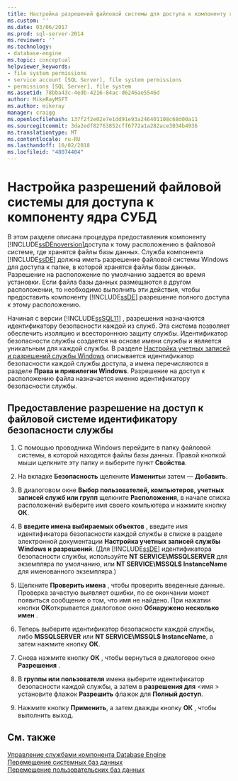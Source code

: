 ```yaml
---
title: Настройка разрешений файловой системы для доступа к компоненту ядра СУБД | Документы Майкрософт
ms.custom: ''
ms.date: 03/06/2017
ms.prod: sql-server-2014
ms.reviewer: ''
ms.technology:
- database-engine
ms.topic: conceptual
helpviewer_keywords:
- file system permissions
- service account [SQL Server], file system permissions
- permissions [SQL Server], file system
ms.assetid: 78bba43c-4edb-4216-84ac-d6246ae5546d
author: MikeRayMSFT
ms.author: mikeray
manager: craigg
ms.openlocfilehash: 137f2f2e02e7e1dd91e93a246401108c68d00a11
ms.sourcegitcommit: 3da2edf82763852cff6772a1a282ace3034b4936
ms.translationtype: MT
ms.contentlocale: ru-RU
ms.lasthandoff: 10/02/2018
ms.locfileid: "48074404"
---
```

# <a name="configure-file-system-permissions-for-database-engine-access"></a>Настройка разрешений файловой системы для доступа к компоненту ядра СУБД
  В этом разделе описана процедура предоставления компоненту [!INCLUDE[ssDEnoversion](../../includes/ssdenoversion-md.md)]доступа к тому расположению в файловой системе, где хранятся файлы базы данных. Служба компонента [!INCLUDE[ssDE](../../includes/ssde-md.md)] должна иметь разрешение файловой системы Windows для доступа к папке, в которой хранятся файлы базы данных. Разрешение на расположение по умолчанию задается во время установки. Если файла базы данных размещаются в другом расположении, то необходимо выполнить эти действия, чтобы предоставить компоненту [!INCLUDE[ssDE](../../includes/ssde-md.md)] разрешение полного доступа к этому расположению.  
  
 Начиная с версии [!INCLUDE[ssSQL11](../../includes/sssql11-md.md)] , разрешения назначаются идентификатору безопасности каждой из служб. Эта система позволяет обеспечить изоляцию и всестороннюю защиту службы. Идентификатор безопасности службы создается на основе имени службы и является уникальным для каждой службы. В разделе [Настройка учетных записей и разрешений службы Windows](configure-windows-service-accounts-and-permissions.md) описывается идентификатор безопасности каждой службы доступа, а имена перечисляются в разделе **Права и привилегии Windows**. Разрешение на доступ к расположению файла назначается именно идентификатору безопасности службы.  
  
## <a name="to-grant-file-system-permission-to-the-per-service-sid"></a>Предоставление разрешение на доступ к файловой системе идентификатору безопасности службы  
  
1.  С помощью проводника Windows перейдите в папку файловой системы, в которой находятся файлы базы данных. Правой кнопкой мыши щелкните эту папку и выберите пункт **Свойства**.  
  
2.  На вкладке **Безопасность** щелкните **Изменить**и затем ― **Добавить**.  
  
3.  В диалоговом окне **Выбор пользователей, компьютеров, учетных записей служб или групп** щелкните **Расположения**, в начале списка расположений выберите имя своего компьютера и нажмите кнопку **ОК**.  
  
4.  В **введите имена выбираемых объектов** , введите имя идентификатора безопасности каждой службы в списке в разделе электронной документации **Настройка учетных записей службы Windows и разрешений**. (Для [!INCLUDE[ssDE](../../includes/ssde-md.md)] идентификатора безопасности службы, используйте **NT SERVICE\MSSQLSERVER** для экземпляра по умолчанию, или **NT SERVICE\MSSQL$ InstanceName** для именованного экземпляра.)  
  
5.  Щелкните **Проверить имена** , чтобы проверить введенные данные. Проверка зачастую выявляет ошибки, по ее окончании может появиться сообщение о том, что имя не найдено. При нажатии кнопки **ОК**открывается диалоговое окно **Обнаружено несколько имен** .  
  
6.  Теперь выберите идентификатор безопасности каждой службы, либо **MSSQLSERVER** или **NT SERVICE\MSSQL$ InstanceName**, а затем нажмите кнопку **ОК**.  
  
7.  Снова нажмите кнопку **ОК** , чтобы вернуться в диалоговое окно **Разрешения** .  
  
8.  В **группы или пользователя** имена выберите идентификатор безопасности каждой службы, а затем в **разрешения для** \<имя > установите флажок **Разрешить** флажок для  **Полный доступ**.  
  
9. Нажмите кнопку **Применить**, а затем дважды кнопку **ОК** , чтобы выполнить выход.  
  
## <a name="see-also"></a>См. также  
 [Управление службами компонента Database Engine](manage-the-database-engine-services.md)   
 [Перемещение системных баз данных](../../relational-databases/databases/system-databases.md)   
 [Перемещение пользовательских баз данных](../../relational-databases/databases/move-user-databases.md)  
  
  
